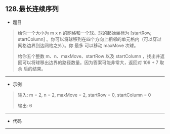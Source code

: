 128.最长连续序列
----------

 - 题目
> 给你一个大小为 m x n 的网格和一个球。球的起始坐标为 [startRow, startColumn] 。你可以将球移到在四个方向上相邻的单元格内（可以穿过网格边界到达网格之外）。你 最多 可以移动 maxMove 次球。
>
>给你五个整数 m、n、maxMove、startRow 以及 startColumn ，找出并返回可以将球移出边界的路径数量。因为答案可能非常大，返回对 109 + 7 取余 后的结果。
----------
 - 示例
> 输入: m = 2, n = 2, maxMove = 2, startRow = 0, startColumn = 0
>
> 输出: 6
>
----------
- 代码
>
>        
----------
> 
> 